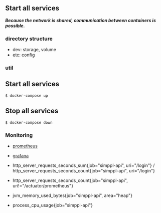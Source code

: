 ## Start all services

_**Because the network is shared, communication between containers is possible.**_

### directory structure

- dev: storage, volume
- etc: config

### util

## Start all services

```shell
$ docker-compose up
```

## Stop all services

```shell
$ docker-compose down
```

### Monitoring

- [prometheus](http://localhost:9090/targets)
- [grafana](http://localhost:9090/targets)

- http_server_requests_seconds_sum{job="simppl-api", uri="/login"} / http_server_requests_seconds_count{job="simppl-api", uri="/login"}
- http_server_requests_seconds_count{job="simppl-api", uri!="/actuator/prometheus"}
- jvm_memory_used_bytes{job="simppl-api", area="heap"}
- process_cpu_usage{job="simppl-api"}
